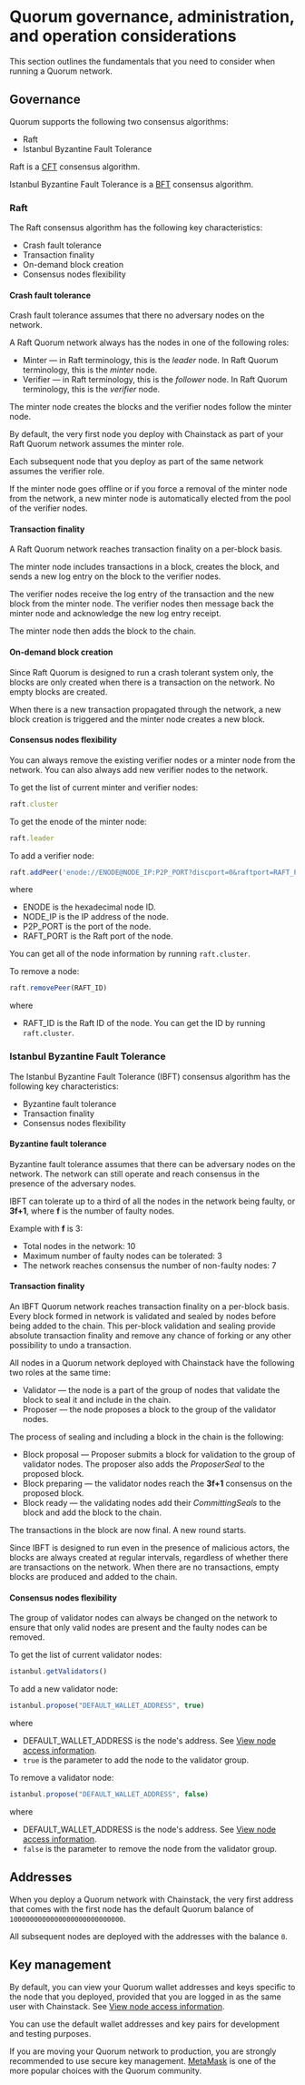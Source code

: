 # Quorum governance, administration, and operation considerations

This section outlines the fundamentals that you need to consider when running a Quorum network.

## Governance

Quorum supports the following two consensus algorithms:

* Raft
* Istanbul Byzantine Fault Tolerance

Raft is a [CFT](/glossary#cft) consensus algorithm.

Istanbul Byzantine Fault Tolerance is a [BFT](/glossary#bft) consensus algorithm.

### Raft

The Raft consensus algorithm has the following key characteristics:

* Crash fault tolerance
* Transaction finality
* On-demand block creation
* Consensus nodes flexibility

#### Crash fault tolerance

Crash fault tolerance assumes that there no adversary nodes on the network.

A Raft Quorum network always has the nodes in one of the following roles:

* Minter — in Raft terminology, this is the *leader* node. In Raft Quorum terminology, this is the *minter* node.
* Verifier — in Raft terminology, this is the *follower* node. In Raft Quorum terminology, this is the *verifier* node.

The minter node creates the blocks and the verifier nodes follow the minter node.

By default, the very first node you deploy with Chainstack as part of your Raft Quorum network assumes the minter role.

Each subsequent node that you deploy as part of the same network assumes the verifier role.

If the minter node goes offline or if you force a removal of the minter node from the network, a new minter node is automatically elected from the pool of the verifier nodes.

#### Transaction finality

A Raft Quorum network reaches transaction finality on a per-block basis.

The minter node includes transactions in a block, creates the block, and sends a new log entry on the block to the verifier nodes.

The verifier nodes receive the log entry of the transaction and the new block from the minter node. The verifier nodes then message back the minter node and acknowledge the new log entry receipt.

The minter node then adds the block to the chain.

#### On-demand block creation

Since Raft Quorum is designed to run a crash tolerant system only, the blocks are only created when there is a transaction on the network. No empty blocks are created.

When there is a new transaction propagated through the network, a new block creation is triggered and the minter node creates a new block.

#### Consensus nodes flexibility

You can always remove the existing verifier nodes or a minter node from the network. You can also always add new verifier nodes to the network.

To get the list of current minter and verifier nodes:

``` js
raft.cluster
```

To get the enode of the minter node:

``` js
raft.leader
```

To add a verifier node:

``` js
raft.addPeer('enode://ENODE@NODE_IP:P2P_PORT?discport=0&raftport=RAFT_PORT')
```

where 

* ENODE is the hexadecimal node ID.
* NODE_IP is the IP address of the node.
* P2P_PORT is the port of the node.
* RAFT_PORT is the Raft port of the node.

You can get all of the node information by running `raft.cluster`.

To remove a node:

``` js
raft.removePeer(RAFT_ID)
```

where

* RAFT_ID is the Raft ID of the node. You can get the ID by running `raft.cluster`.

### Istanbul Byzantine Fault Tolerance

The Istanbul Byzantine Fault Tolerance (IBFT) consensus algorithm has the following key characteristics:

* Byzantine fault tolerance
* Transaction finality
* Consensus nodes flexibility

#### Byzantine fault tolerance

Byzantine fault tolerance assumes that there can be adversary nodes on the network. The network can still operate and reach consensus in the presence of the adversary nodes.

IBFT can tolerate up to a third of all the nodes in the network being faulty, or **3f+1**, where **f** is the number of faulty nodes.

Example with **f** is 3:

* Total nodes in the network: 10
* Maximum number of faulty nodes can be tolerated: 3
* The network reaches consensus the number of non-faulty nodes: 7

#### Transaction finality

An IBFT Quorum network reaches transaction finality on a per-block basis. Every block formed in network is validated and sealed by nodes before being added to the chain. This per-block validation and sealing provide absolute transaction finality and remove any chance of forking or any other possibility to undo a transaction.

All nodes in a Quorum network deployed with Chainstack have the following two roles at the same time:

* Validator — the node is a part of the group of nodes that validate the block to seal it and include in the chain.
* Proposer — the node proposes a block to the group of the validator nodes.

The process of sealing and including a block in the chain is the following:

* Block proposal — Proposer submits a block for validation to the group of validator nodes. The proposer also adds the *ProposerSeal* to the proposed block.
* Block preparing — the validator nodes reach the **3f+1** consensus on the proposed block.
* Block ready — the validating nodes add their *CommittingSeals* to the block and add the block to the chain.

The transactions in the block are now final. A new round starts.

Since IBFT is designed to run even in the presence of malicious actors, the blocks are always created at regular intervals, regardless of whether there are transactions on the network. When there are no transactions, empty blocks are produced and added to the chain.

#### Consensus nodes flexibility

The group of validator nodes can always be changed on the network to ensure that only valid nodes are present and the faulty nodes can be removed.

To get the list of current validator nodes:

``` js
istanbul.getValidators()
```

To add a new validator node:

``` js
istanbul.propose("DEFAULT_WALLET_ADDRESS", true)
```

where

* DEFAULT_WALLET_ADDRESS is the node's address. See [View node access information](/control-panel/view-node-access).
* `true` is the parameter to add the node to the validator group.

To remove a validator node:

``` js
istanbul.propose("DEFAULT_WALLET_ADDRESS", false)
```

where

* DEFAULT_WALLET_ADDRESS is the node's address. See [View node access information](/control-panel/view-node-access).
* `false` is the parameter to remove the node from the validator group.

## Addresses

When you deploy a Quorum network with Chainstack, the very first address that comes with the first node has the default Quorum balance of `1000000000000000000000000000`.

All subsequent nodes are deployed with the addresses with the balance `0`.

## Key management

By default, you can view your Quorum wallet addresses and keys specific to the node that you deployed, provided that you are logged in as the same user with Chainstack. See [View node access information](/control-panel/view-node-access).

You can use the default wallet addresses and key pairs for development and testing purposes.

If you are moving your Quorum network to production, you are strongly recommended to use secure key management. [MetaMask](https://metamask.io/) is one of the more popular choices with the Quorum community.
